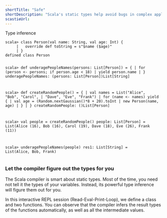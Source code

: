 ```yaml
---
shortTitle: "Safe"
shortDescription: "Scala's static types help avoid bugs in complex applications."
scastieUrl:
---
```

<div class="wrap">
                                <div class="scala-code">
                                    <div class="code-element">
                                        <div class="bar-code"><span>Type inference</span></div>
                                        <pre><code>scala> class Person(val name: String, val age: Int) {
     |   override def toString = s"$name ($age)"
     | }
defined class Person

scala> def underagePeopleNames(persons: List[Person]) = {
     |   for (person &lt;- persons; if person.age &lt; 18)
     |     yield person.name
     | }
underagePeopleNames: (persons: List[Person])List[String]

scala> def createRandomPeople() = {
     |   val names = List("Alice", "Bob", "Carol",
     |       "Dave", "Eve", "Frank")
     |   for (name &lt;- names) yield {
     |     val age = (Random.nextGaussian()*8 + 20).toInt
     |     new Person(name, age)
     |   }
     | }
createRandomPeople: ()List[Person]

scala> val people = createRandomPeople()
people: List[Person] = List(Alice (16), Bob (16), Carol (19), Dave (18), Eve (26), Frank (11))

scala> underagePeopleNames(people)
res1: List[String] = List(Alice, Bob, Frank)</code></pre>
                                    </div>
                                </div>
                                <div class="scala-text">
                                    <h3>Let the compiler figure out the types for you</h3>
                                    <p>The Scala compiler is smart about static types. Most of the time, you need
not tell it the types of your variables. Instead, its powerful type inference
will figure them out for you.</p>
<p>
In this interactive REPL session (Read-Eval-Print-Loop), we define a
class and two functions. You can observe that the compiler infers the result
types of the functions automatically, as well as all the intermediate values.
</p>
                                </div>
                            </div>
